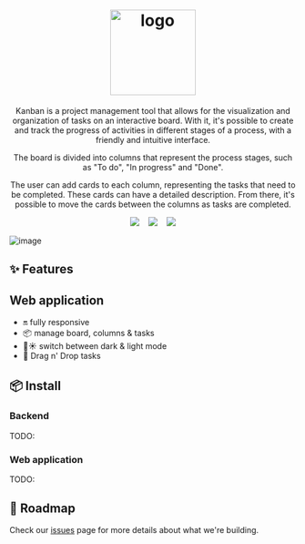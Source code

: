 
<h1 align="center" width="150">
  <img src="https://user-images.githubusercontent.com/49209628/229127418-a3e1764a-5999-4c6e-af16-cff78e4e7054.png" alt="logo" width="150" />
</h1>

<p align="center">
  Kanban is a project management tool that allows for the visualization and organization of tasks on an interactive board. With it, it's possible to create and track the progress of activities in different stages of a process, with a friendly and intuitive interface.
</p>
<p align="center">
  The board is divided into columns that represent the process stages, such as "To do", "In progress" and "Done".
</p>
<p align="center">
  The user can add cards to each column, representing the tasks that need to be completed. These cards can have a detailed description. From there, it's possible to move the cards between the columns as tasks are completed.
</p>

<p align="center">
<img src="https://img.shields.io/github/last-commit/censuradho/kanban?style=for-the-badge"/>&nbsp;&nbsp;&nbsp;
<img src="https://img.shields.io/github/repo-size/censuradho/kanban?style=for-the-badge"/>&nbsp;&nbsp;&nbsp;
<img src="https://img.shields.io/github/languages/count/censuradho/kanban?style=for-the-badge"/>
</p>

![image](https://user-images.githubusercontent.com/49209628/229138728-7ccf5ede-e067-4dc2-8a39-49a68de5ea4c.png)

## ✨ Features

## Web application

- 🔛 fully responsive
- 📦 manage board, columns & tasks
- 🌙☀️ switch between dark & light mode
- 🤝 Drag n' Drop tasks

## 📦 Install

### Backend
TODO:

### Web application
TODO:

## 💫 Roadmap

Check our [issues](https://github.com/censuradho/kanban/issues) page for more details about what we're building.
